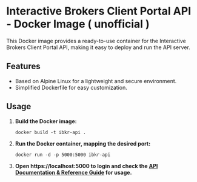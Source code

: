 # Interactive Brokers Client Portal API - Docker Image ( unofficial )

This Docker image provides a ready-to-use container for the Interactive Brokers Client Portal API, making it easy to deploy and run the API server.

## Features

- Based on Alpine Linux for a lightweight and secure environment.
- Simplified Dockerfile for easy customization.

## Usage

1. **Build the Docker image:**

   ```shell
   docker build -t ibkr-api .
   
2. **Run the Docker container, mapping the desired port:**
   ```shell
   docker run -d -p 5000:5000 ibkr-api

3. **Open https://localhost:5000 to login and check the [API Documentation & Reference Guide](https://interactivebrokers.github.io/cpwebapi/) for usage.**
